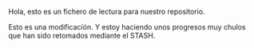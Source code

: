 Hola, esto es un fichero de lectura para nuestro repositorio.

Esto es una modificacíón. Y estoy haciendo unos progresos muy chulos que han sido retomados mediante el STASH.
